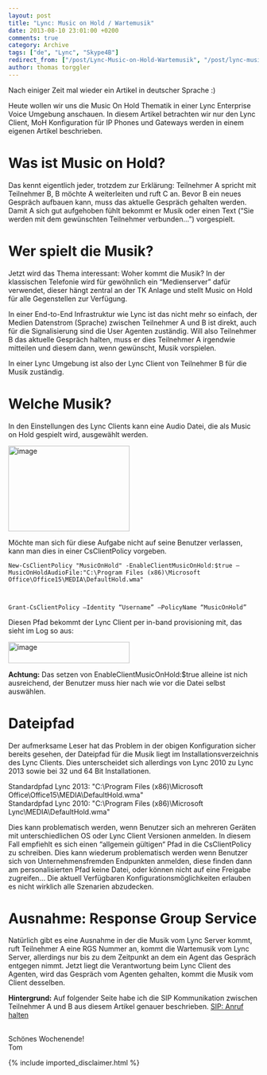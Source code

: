 ```yaml
---
layout: post
title: "Lync: Music on Hold / Wartemusik"
date: 2013-08-10 23:01:00 +0200
comments: true
category: Archive
tags: ["de", "Lync", "Skype4B"]
redirect_from: ["/post/Lync-Music-on-Hold-Wartemusik", "/post/lync-music-on-hold-wartemusik"]
author: thomas torggler
---
```

<!-- more -->
<p>Nach einiger Zeit mal wieder ein Artikel in deutscher Sprache :)</p>  <p>Heute wollen wir uns die Music On Hold Thematik in einer Lync Enterprise Voice Umgebung anschauen. In diesem Artikel betrachten wir nur den Lync Client, MoH Konfiguration für IP Phones und Gateways werden in einem eigenen Artikel beschrieben.</p>  <h1>Was ist Music on Hold?</h1>  <p>Das kennt eigentlich jeder, trotzdem zur Erklärung: Teilnehmer A spricht mit Teilnehmer B, B möchte A weiterleiten und ruft C an. Bevor B ein neues Gespräch aufbauen kann, muss das aktuelle Gespräch gehalten werden. Damit A sich gut aufgehoben fühlt bekommt er Musik oder einen Text (“Sie werden mit dem gewünschten Teilnehmer verbunden…”) vorgespielt.</p>  <h1>Wer spielt die Musik?</h1>  <p>Jetzt wird das Thema interessant: Woher kommt die Musik? In der klassischen Telefonie wird für gewöhnlich ein “Medienserver” dafür verwendet, dieser hängt zentral an der TK Anlage und stellt Music on Hold für alle Gegenstellen zur Verfügung.</p>  <p>In einer End-to-End Infrastruktur wie Lync ist das nicht mehr so einfach, der Medien Datenstrom (Sprache) zwischen Teilnehmer A und B ist direkt, auch für die Signalisierung sind die User Agenten zuständig. Will also Teilnehmer B das aktuelle Gespräch halten, muss er dies Teilnehmer A irgendwie mitteilen und diesem dann, wenn gewünscht, Musik vorspielen.</p>  <p>In einer Lync Umgebung ist also der Lync Client von Teilnehmer B für die Musik zuständig.</p>  <h1></h1>  <h1>Welche Musik?</h1>  <p>In den Einstellungen des Lync Clients kann eine Audio Datei, die als Music on Hold gespielt wird, ausgewählt werden. </p>  <p><a href="/assets/archive/image_564.png"><img title="image" style="border-left-width: 0px; border-right-width: 0px; border-bottom-width: 0px; display: inline; border-top-width: 0px" border="0" alt="image" src="/assets/archive/image_thumb_562.png" width="244" height="172" /></a> </p>  <p>Möchte man sich für diese Aufgabe nicht auf seine Benutzer verlassen, kann man dies in einer CsClientPolicy vorgeben.</p>  <p><code>New-CsClientPolicy &quot;MusicOnHold&quot; -EnableClientMusicOnHold:$true –MusicOnHoldAudioFile:&quot;C:\Program Files (x86)\Microsoft Office\Office15\MEDIA\DefaultHold.wma&quot;</p>    <p>Grant-CsClientPolicy –Identity “Username” –PolicyName “MusicOnHold”</code></p>  <p>Diesen Pfad bekommt der Lync Client per in-band provisioning mit, das sieht im Log so aus:</p>  <p><a href="/assets/archive/image_565.png"><img title="image" style="border-left-width: 0px; border-right-width: 0px; border-bottom-width: 0px; display: inline; border-top-width: 0px" border="0" alt="image" src="/assets/archive/image_thumb_563.png" width="244" height="43" /></a> </p>  <p><strong>Achtung:</strong> Das setzen von EnableClientMusicOnHold:$true alleine ist nich ausreichend, der Benutzer muss hier nach wie vor die Datei selbst auswählen.</p>  <h1>Dateipfad</h1>  <p>Der aufmerksame Leser hat das Problem in der obigen Konfiguration sicher bereits gesehen, der Dateipfad für die Musik liegt im Installationsverzeichnis des Lync Clients. Dies unterscheidet sich allerdings von Lync 2010 zu Lync 2013 sowie bei 32 und 64 Bit Installationen.</p>  <p>Standardpfad Lync 2013: &quot;C:\Program Files (x86)\Microsoft Office\Office15\MEDIA\DefaultHold.wma&quot;   <br />Standardpfad Lync 2010: &quot;C:\Program Files (x86)\Microsoft Lync\MEDIA\DefaultHold.wma&quot;</p>  <p>Dies kann problematisch werden, wenn Benutzer sich an mehreren Geräten mit unterschiedlichen OS oder Lync Client Versionen anmelden. In diesem Fall empfiehlt es sich einen “allgemein gültigen“ Pfad in die CsClientPolicy zu schreiben. Dies kann wiederum problematisch werden wenn Benutzer sich von Unternehmensfremden Endpunkten anmelden, diese finden dann am personalisierten Pfad keine Datei, oder können nicht auf eine Freigabe zugreifen… Die aktuell Verfügbaren Konfigurationsmöglichkeiten erlauben es nicht wirklich alle Szenarien abzudecken.</p>  <h1>Ausnahme: Response Group Service</h1>  <p>Natürlich gibt es eine Ausnahme in der die Musik vom Lync Server kommt, ruft Teilnehmer A eine RGS Nummer an, kommt die Wartemusik vom Lync Server, allerdings nur bis zu dem Zeitpunkt an dem ein Agent das Gespräch entgegen nimmt. Jetzt liegt die Verantwortung beim Lync Client des Agenten, wird das Gespräch vom Agenten gehalten, kommt die Musik vom Client desselben.</p>  <p><strong>Hintergrund:</strong> Auf folgender Seite habe ich die SIP Kommunikation zwischen Teilnehmer A und B aus diesem Artikel genauer beschrieben. <a href="/page/SIP-Anruf-halten.aspx" target="_blank">SIP: Anruf halten</a></p>  <p>   <br />Schönes Wochenende!     <br />Tom</p>
{% include imported_disclaimer.html %}

